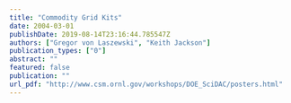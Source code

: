 ```yaml
---
title: "Commodity Grid Kits"
date: 2004-03-01
publishDate: 2019-08-14T23:16:44.785547Z
authors: ["Gregor von Laszewski", "Keith Jackson"]
publication_types: ["0"]
abstract: ""
featured: false
publication: ""
url_pdf: "http://www.csm.ornl.gov/workshops/DOE_SciDAC/posters.html"
---
```


